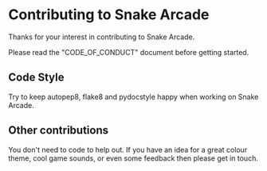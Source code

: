 # Contributing to Snake Arcade

Thanks for your interest in contributing to Snake Arcade.

Please read the "CODE_OF_CONDUCT" document before getting started.

## Code Style

Try to keep autopep8, flake8 and pydocstyle happy when working on Snake Arcade.

## Other contributions

You don't need to code to help out. If you have an idea for a great colour
theme, cool game sounds, or even some feedback then please get in touch.
